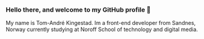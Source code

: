 ### Hello there, and welcome to my GitHub profile 👋

My name is Tom-André Kingestad. Im a front-end developer from Sandnes, Norway  currently studying at Noroff School of technology and digital media.



